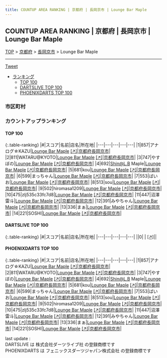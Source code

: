```yaml
---
title: COUNTUP AREA RANKING | 京都府 | 長岡京市 | Lounge Bar Maple
---
```

## COUNTUP AREA RANKING | 京都府 | 長岡京市 | Lounge Bar Maple

[TOP](/darts/rank/) > [京都府](/darts/rank/京都府/) > [長岡京市](/darts/rank/京都府/長岡京市/) > Lounge Bar Maple

___

<a href="https://twitter.com/share?ref_src=twsrc%5Etfw" data-text="COUNTUP AREA RANKING | 京都府長岡京市Lounge Bar Maple" class="twitter-share-button" data-hashtags="DARTSLIVE,PHOENIXDARTS,darts,ダーツ" data-show-count="false">Tweet</a>

* [ランキング](#カウントアップランキング)
    * [TOP 100](#top-100)
    * [DARTSLIVE TOP 100](#dartslive-top-100)
    * [PHOENIXDARTS TOP 100](#phoenixdarts-top-100)

### 市区町村

<ul>

</ul>

### カウントアップランキング

#### TOP 100



{:.table-ranking}
|#|スコア|名前|店名|所在地|
|---|---|---|---|---|
|1|857|<span class="rank-name-pd">アナログ☆KAZU</span>|<a href="/darts/rank/shops/89061.html">Lounge Bar Maple</a> <a href="https://vs.phoenixdarts.com/jp/shop/shopDetailInfo/s_89061?s_seq=89061">[↗]</a>|<a href="/darts/rank/京都府/長岡京市">京都府長岡京市</a>|
|2|811|<span class="rank-name-pd">WATARU@KYOTO</span>|<a href="/darts/rank/shops/89061.html">Lounge Bar Maple</a> <a href="https://vs.phoenixdarts.com/jp/shop/shopDetailInfo/s_89061?s_seq=89061">[↗]</a>|<a href="/darts/rank/京都府/長岡京市">京都府長岡京市</a>|
|3|747|<span class="rank-name-pd">やすぼの</span>|<a href="/darts/rank/shops/89061.html">Lounge Bar Maple</a> <a href="https://vs.phoenixdarts.com/jp/shop/shopDetailInfo/s_89061?s_seq=89061">[↗]</a>|<a href="/darts/rank/京都府/長岡京市">京都府長岡京市</a>|
|4|692|<span class="rank-name-pd">Shin@L.B Maple</span>|<a href="/darts/rank/shops/89061.html">Lounge Bar Maple</a> <a href="https://vs.phoenixdarts.com/jp/shop/shopDetailInfo/s_89061?s_seq=89061">[↗]</a>|<a href="/darts/rank/京都府/長岡京市">京都府長岡京市</a>|
|5|681|<span class="rank-name-pd">kou</span>|<a href="/darts/rank/shops/89061.html">Lounge Bar Maple</a> <a href="https://vs.phoenixdarts.com/jp/shop/shopDetailInfo/s_89061?s_seq=89061">[↗]</a>|<a href="/darts/rank/京都府/長岡京市">京都府長岡京市</a>|
|6|599|<span class="rank-name-pd">まっちゃん</span>|<a href="/darts/rank/shops/89061.html">Lounge Bar Maple</a> <a href="https://vs.phoenixdarts.com/jp/shop/shopDetailInfo/s_89061?s_seq=89061">[↗]</a>|<a href="/darts/rank/京都府/長岡京市">京都府長岡京市</a>|
|7|553|<span class="rank-name-pd">ばいお</span>|<a href="/darts/rank/shops/89061.html">Lounge Bar Maple</a> <a href="https://vs.phoenixdarts.com/jp/shop/shopDetailInfo/s_89061?s_seq=89061">[↗]</a>|<a href="/darts/rank/京都府/長岡京市">京都府長岡京市</a>|
|8|513|<span class="rank-name-pd">sou</span>|<a href="/darts/rank/shops/89061.html">Lounge Bar Maple</a> <a href="https://vs.phoenixdarts.com/jp/shop/shopDetailInfo/s_89061?s_seq=89061">[↗]</a>|<a href="/darts/rank/京都府/長岡京市">京都府長岡京市</a>|
|9|502|<span class="rank-name-pd">hiromasa1209</span>|<a href="/darts/rank/shops/89061.html">Lounge Bar Maple</a> <a href="https://vs.phoenixdarts.com/jp/shop/shopDetailInfo/s_89061?s_seq=89061">[↗]</a>|<a href="/darts/rank/京都府/長岡京市">京都府長岡京市</a>|
|10|475|<span class="rank-name-pd">zlj535c33fc7d8</span>|<a href="/darts/rank/shops/89061.html">Lounge Bar Maple</a> <a href="https://vs.phoenixdarts.com/jp/shop/shopDetailInfo/s_89061?s_seq=89061">[↗]</a>|<a href="/darts/rank/京都府/長岡京市">京都府長岡京市</a>|
|11|447|<span class="rank-name-pd">沼澤雷斗</span>|<a href="/darts/rank/shops/89061.html">Lounge Bar Maple</a> <a href="https://vs.phoenixdarts.com/jp/shop/shopDetailInfo/s_89061?s_seq=89061">[↗]</a>|<a href="/darts/rank/京都府/長岡京市">京都府長岡京市</a>|
|12|391|<span class="rank-name-pd">みやちゃん</span>|<a href="/darts/rank/shops/89061.html">Lounge Bar Maple</a> <a href="https://vs.phoenixdarts.com/jp/shop/shopDetailInfo/s_89061?s_seq=89061">[↗]</a>|<a href="/darts/rank/京都府/長岡京市">京都府長岡京市</a>|
|13|336|<span class="rank-name-pd">まぁ</span>|<a href="/darts/rank/shops/89061.html">Lounge Bar Maple</a> <a href="https://vs.phoenixdarts.com/jp/shop/shopDetailInfo/s_89061?s_seq=89061">[↗]</a>|<a href="/darts/rank/京都府/長岡京市">京都府長岡京市</a>|
|14|221|<span class="rank-name-pd">SOSHI</span>|<a href="/darts/rank/shops/89061.html">Lounge Bar Maple</a> <a href="https://vs.phoenixdarts.com/jp/shop/shopDetailInfo/s_89061?s_seq=89061">[↗]</a>|<a href="/darts/rank/京都府/長岡京市">京都府長岡京市</a>|


#### DARTSLIVE TOP 100



{:.table-ranking}
|#|スコア|名前|店名|所在地|
|---|---|---|---|---|
||0|<span class="rank-name-dl"> </span>|<a href="/darts/rank/shops/.html"></a> <a href="">[↗]</a>|<a href="/darts/rank//"></a>|


#### PHOENIXDARTS TOP 100



{:.table-ranking}
|#|スコア|名前|店名|所在地|
|---|---|---|---|---|
|1|857|<span class="rank-name-pd">アナログ☆KAZU</span>|<a href="/darts/rank/shops/89061.html">Lounge Bar Maple</a> <a href="https://vs.phoenixdarts.com/jp/shop/shopDetailInfo/s_89061?s_seq=89061">[↗]</a>|<a href="/darts/rank/京都府/長岡京市">京都府長岡京市</a>|
|2|811|<span class="rank-name-pd">WATARU@KYOTO</span>|<a href="/darts/rank/shops/89061.html">Lounge Bar Maple</a> <a href="https://vs.phoenixdarts.com/jp/shop/shopDetailInfo/s_89061?s_seq=89061">[↗]</a>|<a href="/darts/rank/京都府/長岡京市">京都府長岡京市</a>|
|3|747|<span class="rank-name-pd">やすぼの</span>|<a href="/darts/rank/shops/89061.html">Lounge Bar Maple</a> <a href="https://vs.phoenixdarts.com/jp/shop/shopDetailInfo/s_89061?s_seq=89061">[↗]</a>|<a href="/darts/rank/京都府/長岡京市">京都府長岡京市</a>|
|4|692|<span class="rank-name-pd">Shin@L.B Maple</span>|<a href="/darts/rank/shops/89061.html">Lounge Bar Maple</a> <a href="https://vs.phoenixdarts.com/jp/shop/shopDetailInfo/s_89061?s_seq=89061">[↗]</a>|<a href="/darts/rank/京都府/長岡京市">京都府長岡京市</a>|
|5|681|<span class="rank-name-pd">kou</span>|<a href="/darts/rank/shops/89061.html">Lounge Bar Maple</a> <a href="https://vs.phoenixdarts.com/jp/shop/shopDetailInfo/s_89061?s_seq=89061">[↗]</a>|<a href="/darts/rank/京都府/長岡京市">京都府長岡京市</a>|
|6|599|<span class="rank-name-pd">まっちゃん</span>|<a href="/darts/rank/shops/89061.html">Lounge Bar Maple</a> <a href="https://vs.phoenixdarts.com/jp/shop/shopDetailInfo/s_89061?s_seq=89061">[↗]</a>|<a href="/darts/rank/京都府/長岡京市">京都府長岡京市</a>|
|7|553|<span class="rank-name-pd">ばいお</span>|<a href="/darts/rank/shops/89061.html">Lounge Bar Maple</a> <a href="https://vs.phoenixdarts.com/jp/shop/shopDetailInfo/s_89061?s_seq=89061">[↗]</a>|<a href="/darts/rank/京都府/長岡京市">京都府長岡京市</a>|
|8|513|<span class="rank-name-pd">sou</span>|<a href="/darts/rank/shops/89061.html">Lounge Bar Maple</a> <a href="https://vs.phoenixdarts.com/jp/shop/shopDetailInfo/s_89061?s_seq=89061">[↗]</a>|<a href="/darts/rank/京都府/長岡京市">京都府長岡京市</a>|
|9|502|<span class="rank-name-pd">hiromasa1209</span>|<a href="/darts/rank/shops/89061.html">Lounge Bar Maple</a> <a href="https://vs.phoenixdarts.com/jp/shop/shopDetailInfo/s_89061?s_seq=89061">[↗]</a>|<a href="/darts/rank/京都府/長岡京市">京都府長岡京市</a>|
|10|475|<span class="rank-name-pd">zlj535c33fc7d8</span>|<a href="/darts/rank/shops/89061.html">Lounge Bar Maple</a> <a href="https://vs.phoenixdarts.com/jp/shop/shopDetailInfo/s_89061?s_seq=89061">[↗]</a>|<a href="/darts/rank/京都府/長岡京市">京都府長岡京市</a>|
|11|447|<span class="rank-name-pd">沼澤雷斗</span>|<a href="/darts/rank/shops/89061.html">Lounge Bar Maple</a> <a href="https://vs.phoenixdarts.com/jp/shop/shopDetailInfo/s_89061?s_seq=89061">[↗]</a>|<a href="/darts/rank/京都府/長岡京市">京都府長岡京市</a>|
|12|391|<span class="rank-name-pd">みやちゃん</span>|<a href="/darts/rank/shops/89061.html">Lounge Bar Maple</a> <a href="https://vs.phoenixdarts.com/jp/shop/shopDetailInfo/s_89061?s_seq=89061">[↗]</a>|<a href="/darts/rank/京都府/長岡京市">京都府長岡京市</a>|
|13|336|<span class="rank-name-pd">まぁ</span>|<a href="/darts/rank/shops/89061.html">Lounge Bar Maple</a> <a href="https://vs.phoenixdarts.com/jp/shop/shopDetailInfo/s_89061?s_seq=89061">[↗]</a>|<a href="/darts/rank/京都府/長岡京市">京都府長岡京市</a>|
|14|221|<span class="rank-name-pd">SOSHI</span>|<a href="/darts/rank/shops/89061.html">Lounge Bar Maple</a> <a href="https://vs.phoenixdarts.com/jp/shop/shopDetailInfo/s_89061?s_seq=89061">[↗]</a>|<a href="/darts/rank/京都府/長岡京市">京都府長岡京市</a>|


<div class="footer border-top border-gray-light mt-5 pt-3 text-right text-gray">
    last update : <span style="font-weight: italic" id="foot_last_modified"></span><br />
    DARTSLIVE は 株式会社ダーツライブ社 の登録商標です<br />
    PHOENIXDARTS は フェニックスダーツジャパン株式会社 の登録商標です<br />
</div>

<script src="https://cdnjs.cloudflare.com/ajax/libs/jquery.tablesorter/2.31.3/js/jquery.tablesorter.min.js" integrity="sha512-qzgd5cYSZcosqpzpn7zF2ZId8f/8CHmFKZ8j7mU4OUXTNRd5g+ZHBPsgKEwoqxCtdQvExE5LprwwPAgoicguNg==" crossorigin="anonymous" referrerpolicy="no-referrer"></script>
<link rel="stylesheet" href="https://cdnjs.cloudflare.com/ajax/libs/jquery.tablesorter/2.31.3/css/theme.default.min.css" integrity="sha512-wghhOJkjQX0Lh3NSWvNKeZ0ZpNn+SPVXX1Qyc9OCaogADktxrBiBdKGDoqVUOyhStvMBmJQ8ZdMHiR3wuEq8+w==" crossorigin="anonymous" referrerpolicy="no-referrer" />
<script>
$(function() {
    $(".table-ranking").tablesorter({sortList:[[0, 0]]});
    $("#foot_last_modified").text(formatDate(new Date(document.lastModified), 'yyyy-MM-dd HH:mm:ss'));
});
</script>

<script async src="https://platform.twitter.com/widgets.js" charset="utf-8"></script>
